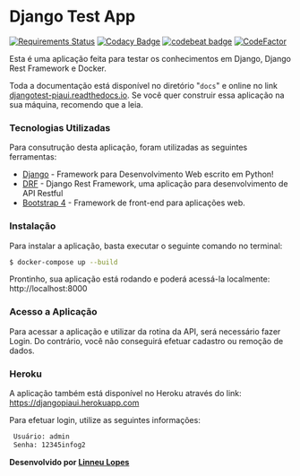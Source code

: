 # Django Test App
[![Requirements Status](https://requires.io/github/linneudm/djangotest/requirements.svg?branch=master)](https://requires.io/github/linneudm/djangotest/requirements/?branch=master)
[![Codacy Badge](https://api.codacy.com/project/badge/Grade/63a0119f3e514bdda67a41d0e53687c6)](https://app.codacy.com/app/linneudm/djangotest?utm_source=github.com&utm_medium=referral&utm_content=linneudm/djangotest&utm_campaign=Badge_Grade_Dashboard)
[![codebeat badge](https://codebeat.co/badges/7e77d1c8-e6c2-4fb1-ac2e-c1f78fbad917)](https://codebeat.co/projects/github-com-linneudm-djangotest-master)
[![CodeFactor](https://www.codefactor.io/repository/github/linneudm/djangotest/badge)](https://www.codefactor.io/repository/github/linneudm/djangotest)

Esta é uma aplicação feita para testar os conhecimentos em Django, Django Rest Framework e Docker.

Toda a documentação está disponível no diretório "``docs``" e online no link [djangotest-piaui.readthedocs.io](https://djangotest-piaui.readthedocs.io/en/latest/). Se você quer construir essa aplicação na sua máquina, recomendo que a leia.

### Tecnologias Utilizadas

Para consutrução desta aplicação, foram utilizadas as seguintes ferramentas:

* [Django](https://www.djangoproject.com/) - Framework para Desenvolvimento Web escrito em Python!
* [DRF](https://www.django-rest-framework.org/) - Django Rest Framework, uma aplicação para desenvolvimento de API Restful
* [Bootstrap 4](https://getbootstrap.com/) - Framework de front-end para aplicações web.

### Instalação
Para instalar a aplicação, basta executar o seguinte comando no terminal:

```sh
$ docker-compose up --build
```
Prontinho, sua aplicação está rodando e poderá acessá-la localmente:
http://localhost:8000

### Acesso a Aplicação

Para acessar a aplicação e utilizar da rotina da API, será necessário fazer Login. Do contrário, você não conseguirá efetuar cadastro ou remoção de dados.

### Heroku

A aplicação também está disponível no Heroku através do link:
https://djangopiaui.herokuapp.com

Para efetuar login, utilize as seguintes informações:
```sh
 Usuário: admin
 Senha: 12345infog2
```

**Desenvolvido por [Linneu Lopes](https://github.com/LinneuDM)**
